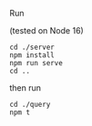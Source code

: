 Run

(tested on Node 16)
```
cd ./server
npm install
npm run serve
cd ..
```

then run

```
cd ./query
npm t
```
